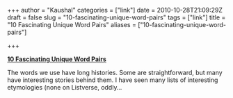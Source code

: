 +++
author = "Kaushal"
categories = ["link"]
date = 2010-10-28T21:09:29Z
draft = false
slug = "10-fascinating-unique-word-pairs"
tags = ["link"]
title = "10 Fascinating Unique Word Pairs"
aliases = ["10-fascinating-unique-word-pairs"]

+++

**[10 Fascinating Unique Word
Pairs](http://feedproxy.google.com/~r/TheListUniverse/~3/PY1L-eBJgG4/)**

The words we use have long histories. Some are straightforward, but many
have interesting stories behind them. I have seen many lists of
interesting etymologies (none on Listverse, oddly…

